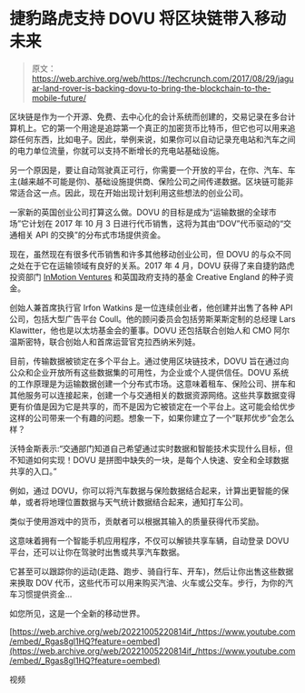 # 捷豹路虎支持 DOVU 将区块链带入移动未来 

> 原文：<https://web.archive.org/web/https://techcrunch.com/2017/08/29/jaguar-land-rover-is-backing-dovu-to-bring-the-blockchain-to-the-mobile-future/>

区块链是作为一个开源、免费、去中心化的会计系统而创建的，交易记录在多台计算机上。它的第一个用途是追踪第一个真正的加密货币比特币，但它也可以用来追踪任何东西，比如电子。因此，举例来说，如果你可以自动记录充电站和汽车之间的电力单位流量，你就可以支持不断增长的充电站基础设施。

另一个原因是，要让自动驾驶真正可行，你需要一个开放的平台，在你、汽车、车主(越来越不可能是你)、基础设施提供商、保险公司之间传递数据。区块链可能非常适合这一点。因此，现在开始出现计划利用这些想法的创业公司。

一家新的英国创业公司打算这么做。DOVU 的目标是成为“运输数据的全球市场”它计划在 2017 年 10 月 3 日进行代币销售，这将为其由“DOV”代币驱动的“交通相关 API 的交换”的分布式市场提供资金。

现在，虽然现在有很多代币销售和许多其他移动创业公司，但 DOVU 的与众不同之处在于它在运输领域有良好的关系。2017 年 4 月，DOVU 获得了来自捷豹路虎投资部门 [InMotion Ventures](https://web.archive.org/web/20221005220814/https://www.inmotionventures.com/) 和英国政府支持的基金 Creative England 的种子资金。

创始人兼首席执行官 Irfon Watkins 是一位连续创业者，他创建并出售了各种 API 公司，包括大型广告平台 Coull。他的顾问委员会包括劳斯莱斯定制的总经理 Lars Klawitter，他也是以太坊基金会的董事。DOVU 还包括联合创始人和 CMO 阿尔温斯密特，联合创始人和首席运营官克拉西纳米列娃。

目前，传输数据被锁定在多个平台上。通过使用区块链技术，DOVU 旨在通过向公众和企业开放所有这些数据集的可用性，为企业或个人提供信任。DOVU 系统的工作原理是为运输数据创建一个分布式市场。这意味着租车、保险公司、拼车和其他服务可以连接起来，创建一个与交通相关的数据资源网络。这些共享数据变得更有价值是因为它是共享的，而不是因为它被锁定在一个平台上。这可能会给优步这样的公司带来一个有趣的问题。想象一下，如果你建立了一个“联邦优步”会怎么样？

沃特金斯表示:“交通部门知道自己希望通过实时数据和智能技术实现什么目标，但不知道如何实现！DOVU 是拼图中缺失的一块，是每个人快速、安全和全球数据共享的入口。”

例如，通过 DOVU，你可以将汽车数据与保险数据结合起来，计算出更智能的保单，或者将地理位置数据与天气统计数据结合起来，通知打车公司。

类似于使用游戏中的货币，贡献者可以根据其输入的质量获得代币奖励。

这意味着拥有一个智能手机应用程序，不仅可以解锁共享车辆，自动登录 DOVU 平台，还可以让你在驾驶时出售或共享汽车数据。

它甚至可以跟踪你的运动(走路、跑步、骑自行车、开车)，然后让你出售这些数据来换取 DOV 代币，这些代币可以用来购买汽油、火车或公交车。步行，为你的汽车习惯提供资金…

如您所见，这是一个全新的移动世界。

[https://web.archive.org/web/20221005220814if_/https://www.youtube.com/embed/_Rgas8gl1HQ?feature=oembed](https://web.archive.org/web/20221005220814if_/https://www.youtube.com/embed/_Rgas8gl1HQ?feature=oembed)

视频